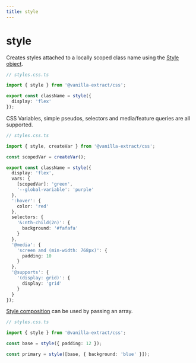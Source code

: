 ```yaml
---
title: style
---
```


# style

Creates styles attached to a locally scoped class name using the [Style object](/documentation/style-object/).

```ts compiled
// styles.css.ts

import { style } from '@vanilla-extract/css';

export const className = style({
  display: 'flex'
});
```

CSS Variables, simple pseudos, selectors and media/feature queries are all supported.

```ts compiled
// styles.css.ts

import { style, createVar } from '@vanilla-extract/css';

const scopedVar = createVar();

export const className = style({
  display: 'flex',
  vars: {
    [scopedVar]: 'green',
    '--global-variable': 'purple'
  },
  ':hover': {
    color: 'red'
  },
  selectors: {
    '&:nth-child(2n)': {
      background: '#fafafa'
    }
  },
  '@media': {
    'screen and (min-width: 768px)': {
      padding: 10
    }
  },
  '@supports': {
    '(display: grid)': {
      display: 'grid'
    }
  }
});
```

[Style composition](/documentation/style-composition/) can be used by passing an array.

```ts compiled
// styles.css.ts

import { style } from '@vanilla-extract/css';

const base = style({ padding: 12 });

const primary = style([base, { background: 'blue' }]);
```
